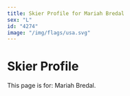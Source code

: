 ```yaml
---
title: Skier Profile for Mariah Bredal
sex: "L"
id: "4274"
image: "/img/flags/usa.svg" 
---
```


# Skier Profile

This page is for: Mariah Bredal.
    
